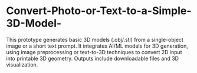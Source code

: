 # Convert-Photo-or-Text-to-a-Simple-3D-Model-
This prototype generates basic 3D models (.obj/.stl) from a single-object image or a short text prompt. It integrates AI/ML models for 3D generation, using image preprocessing or text-to-3D techniques to convert 2D input into printable 3D geometry. Outputs include downloadable files and 3D visualization.
